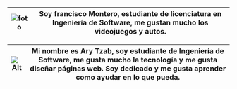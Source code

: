
|![foto](https://media.licdn.com/dms/image/D4E03AQFPiNEOS79s_A/profile-displayphoto-shrink_800_800/0/1695307804822?e=1701302400&v=beta&t=LWs1Ae09sVpJ9WTnOg4pNhtVX4MhLrnm6HtGBxivtks)|Soy francisco Montero, estudiante de licenciatura en Ingeniería de Software, me gustan mucho los videojuegos y autos.|
|---|---|

|![Alt](https://media.licdn.com/dms/image/D4E03AQGeDjKfF8Nuug/profile-displayphoto-shrink_400_400/0/1695307186462?e=1700697600&v=beta&t=pVaPJWfIDv6ByFDVIpH5OWEb6Xoc29b1EbAQmZqSLr8)|Mi nombre es Ary Tzab, soy estudiante de Ingeniería de Software, me gusta mucho la tecnología y me gusta diseñar páginas web. Soy dedicado y me gusta aprender como ayudar en lo que pueda.
|---|---|
